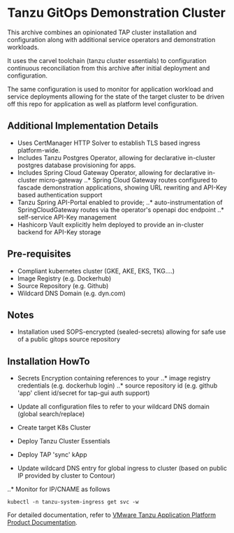 # Tanzu GitOps Demonstration Cluster

This archive combines an opinionated TAP cluster installation and configuration along with additional service operators and demonstration workloads.

It uses the carvel toolchain (tanzu cluster essentials) to configuration continuous reconciliation from this archive after initial deployment and configuration.

The same configuration is used to monitor for application workload and service deployments allowing for the state of the target cluster to be driven off this repo for application as well as platform level configuration.

## Additional Implementation Details
* Uses CertManager HTTP Solver to establish TLS based ingress platform-wide.
* Includes Tanzu Postgres Operator, allowing for declarative in-cluster postgres database provisioning for apps.
* Includes Spring Cloud Gateway Operator, allowing for declarative in-cluster micro-gateway
..* Spring Cloud Gateway routes configured to fascade demonstration applications, showing URL rewriting and API-Key based authentication support
* Tanzu Spring API-Portal enabled to provide;
..* auto-instrumentation of SpringCloudGateway routes via the operator's openapi doc endpoint
..* self-service API-Key management
* Hashicorp Vault explicitly helm deployed to provide an in-cluster backend for API-Key storage


## Pre-requisites
* Compliant kubernetes cluster (GKE, AKE, EKS, TKG....)
* Image Registry (e.g. Dockerhub)
* Source Repository (e.g. Github)
* Wildcard DNS Domain (e.g. dyn.com)

## Notes
* Installation used SOPS-encrypted (sealed-secrets) allowing for safe use of a public gitops source repository


## Installation HowTo

* Secrets Encryption containing references to your 
..* image registry credentials (e.g. dockerhub login) 
..* source repository id (e.g. github 'app' client id/secret for tap-gui auth support)

* Update all configuration files to refer to your wildcard DNS domain (global search/replace)

* Create target K8s Cluster

* Deploy Tanzu Cluster Essentials

* Deploy TAP 'sync' kApp

* Update wildcard DNS entry for global ingress to cluster (based on public IP provided by cluster to Contour)

..* Monitor for IP/CNAME as follows

```
kubectl -n tanzu-system-ingress get svc -w
```










For detailed documentation, refer to [VMware Tanzu Application Platform Product Documentation](https://docs.vmware.com/en/VMware-Tanzu-Application-Platform/1.5/tap/install-gitops-intro.html).
